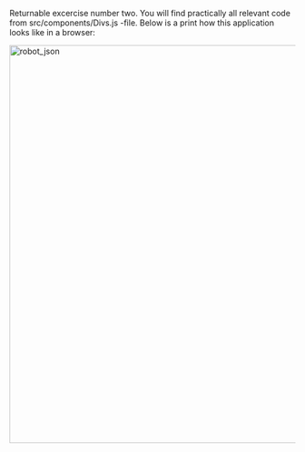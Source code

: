 Returnable excercise number two. You will find practically all relevant code from src/components/Divs.js -file. Below is a print how this application looks like in a browser:

<img width="700" alt="robot_json" src="https://user-images.githubusercontent.com/117356563/218744880-8e7ea568-5f1d-4ee6-9a1a-ea0d1c6b9a19.PNG">


